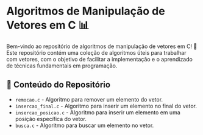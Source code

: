 # Algoritmos de Manipulação de Vetores em C 📊

Bem-vindo ao repositório de algoritmos de manipulação de vetores em C! 🚀 Este repositório contém uma coleção de algoritmos úteis para trabalhar com vetores, com o objetivo de facilitar a implementação e o aprendizado de técnicas fundamentais em programação.

## 📁 Conteúdo do Repositório

  - `remocao.c` - Algoritmo para remover um elemento do vetor.
  - `insercao_final.c` - Algoritmo para inserir um elemento no final do vetor.
  - `insercao_posicao.c` - Algoritmo para inserir um elemento em uma posição específica do vetor.
  - `busca.c` - Algoritmo para buscar um elemento no vetor.
